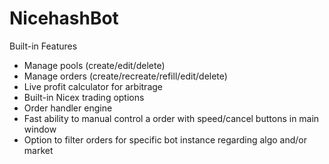 # NicehashBot

Built-in Features

- Manage pools (create/edit/delete)
- Manage orders (create/recreate/refill/edit/delete)
- Live profit calculator for arbitrage
- Built-in Nicex trading options
- Order handler engine 
- Fast ability to manual control a order with speed/cancel buttons in main window
- Option to filter orders for specific bot instance regarding algo and/or market
